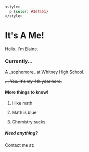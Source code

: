 ```css
<style>
  p {color: #3d7a51}
</style>
```
# It's A Me!
Hello. I'm Elaine.

### Currently...

<p> A _sophomore_ at Whitney High School. </p>

~~... Yes. It's my 4th year here.~~

#### More things to know!
 1. I like math

2. Math is blue

3. Chemistry sucks


##### Need anything?
Contact me at:

